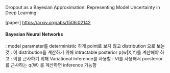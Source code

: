 Dropout as a Bayesian Approximation: Representing Model Uncertainty in Deep Learning

[paper] https://arxiv.org/abs/1506.02142 

#### Bayesian Neural Networks
: model parameter를 deterministic 하게 point로 보지 않고 distribution 으로 보는 것
: 이 distribution을 계산하기 위해 intractable posterior p(w|X,Y)를 계산해야 하고
: 이를 근사하기 위해 Variational Inference를 사용함
: VI를 사용해서 porsterior 를 근사하는 q(W) 를 계산하면 inference 가능함

